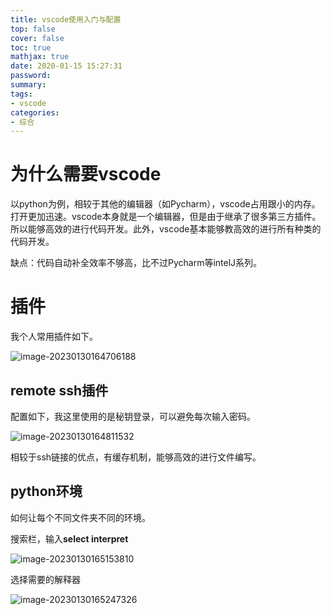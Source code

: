 ```yaml
---
title: vscode使用入门与配置
top: false
cover: false
toc: true
mathjax: true
date: 2020-01-15 15:27:31
password:
summary:
tags:
- vscode
categories:
- 综合
---
```

# 为什么需要vscode

以python为例，相较于其他的编辑器（如Pycharm），vscode占用跟小的内存。打开更加迅速。vscode本身就是一个编辑器，但是由于继承了很多第三方插件。所以能够高效的进行代码开发。此外，vscode基本能够教高效的进行所有种类的代码开发。

缺点：代码自动补全效率不够高，比不过Pycharm等intelJ系列。



# 插件

我个人常用插件如下。

![image-20230130164706188](https://cdn.jsdelivr.net/gh/kengerlwl/kengerlwl.github.io/image/5e3a7dea6422dfb6e1a0f6a1406b2905/6d6cb97738f5835770c576482478b748.png)



## remote ssh插件

配置如下，我这里使用的是秘钥登录，可以避免每次输入密码。

![image-20230130164811532](https://cdn.jsdelivr.net/gh/kengerlwl/kengerlwl.github.io/image/5e3a7dea6422dfb6e1a0f6a1406b2905/08c0bfe580f9ea6da7ea01250707281d.png)

相较于ssh链接的优点，有缓存机制，能够高效的进行文件编写。





## python环境

如何让每个不同文件夹不同的环境。

搜索栏，输入**select interpret**

![image-20230130165153810](https://cdn.jsdelivr.net/gh/kengerlwl/kengerlwl.github.io/image/5e3a7dea6422dfb6e1a0f6a1406b2905/8e81711169c2e34591c4feacd96a466b.png)

选择需要的解释器

![image-20230130165247326](https://cdn.jsdelivr.net/gh/kengerlwl/kengerlwl.github.io/image/5e3a7dea6422dfb6e1a0f6a1406b2905/7e437e82feeb9ae2983ca68e3632097b.png)



